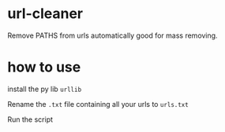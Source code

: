 # url-cleaner
Remove PATHS from urls automatically good for mass removing.

# how to use


install the py lib ``urllib``


Rename the ``.txt`` file containing all your urls to ``urls.txt``

Run the script

